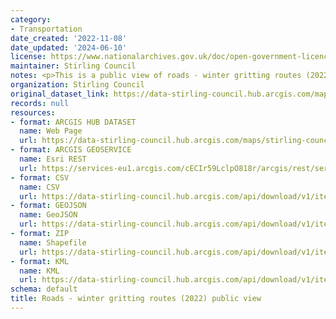 ```yaml
---
category:
- Transportation
date_created: '2022-11-08'
date_updated: '2024-06-10'
license: https://www.nationalarchives.gov.uk/doc/open-government-licence/version/3/
maintainer: Stirling Council
notes: <p>This is a public view of roads - winter gritting routes (2022)</p>
organization: Stirling Council
original_dataset_link: https://data-stirling-council.hub.arcgis.com/maps/stirling-council::roads-winter-gritting-routes-2022-public-view
records: null
resources:
- format: ARCGIS HUB DATASET
  name: Web Page
  url: https://data-stirling-council.hub.arcgis.com/maps/stirling-council::roads-winter-gritting-routes-2022-public-view
- format: ARCGIS GEOSERVICE
  name: Esri REST
  url: https://services-eu1.arcgis.com/cECIr59LclpO818r/arcgis/rest/services/Gritting_Routes_2022_view/FeatureServer/0
- format: CSV
  name: CSV
  url: https://data-stirling-council.hub.arcgis.com/api/download/v1/items/8bad93200d444861ba0363b87a610109/csv?layers=0
- format: GEOJSON
  name: GeoJSON
  url: https://data-stirling-council.hub.arcgis.com/api/download/v1/items/8bad93200d444861ba0363b87a610109/geojson?layers=0
- format: ZIP
  name: Shapefile
  url: https://data-stirling-council.hub.arcgis.com/api/download/v1/items/8bad93200d444861ba0363b87a610109/shapefile?layers=0
- format: KML
  name: KML
  url: https://data-stirling-council.hub.arcgis.com/api/download/v1/items/8bad93200d444861ba0363b87a610109/kml?layers=0
schema: default
title: Roads - winter gritting routes (2022) public view
---
```

